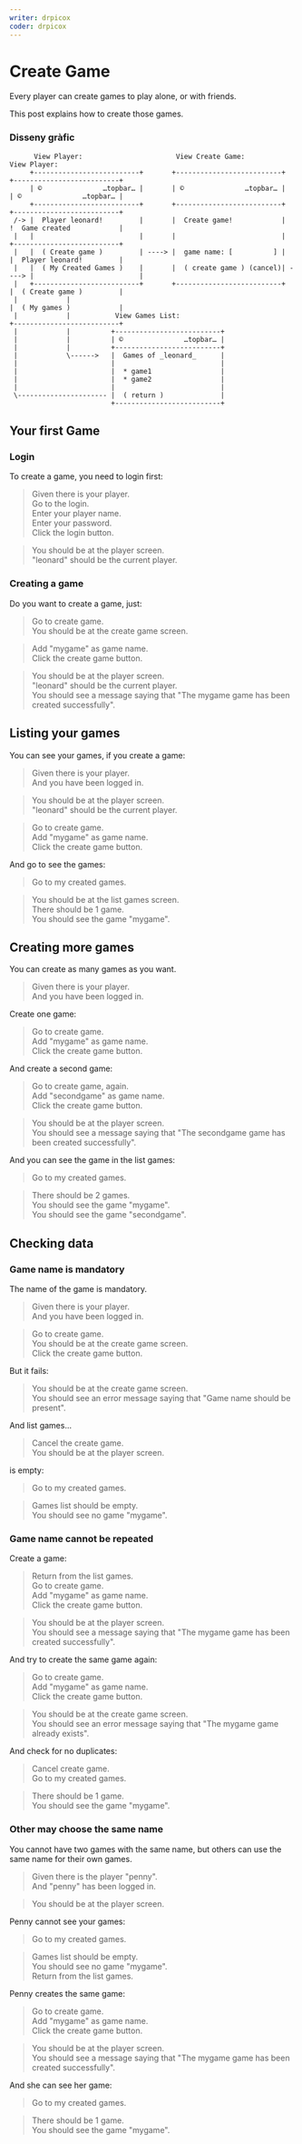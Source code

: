 ```yaml
---
writer: drpicox
coder: drpicox
---
```

# Create Game

Every player can create games to play 
alone, or with friends. 

This post explains how to create those games.

### Disseny gràfic

```                                                           
      View Player:                       View Create Game:                  View Player:
     +--------------------------+       +--------------------------+       +--------------------------+
     | ©               …topbar… |       | ©               …topbar… |       | ©               …topbar… |
     +--------------------------+       +--------------------------+       +--------------------------+
 /-> |  Player leonard!         |       |  Create game!            |       !  Game created            |
 |   |                          |       |                          |       +--------------------------+
 |   |  ( Create game )         | ----> |  game name: [          ] |       |  Player leonard!         |
 |   |  ( My Created Games )    |       |  ( create game ) (cancel)| ----> |                          |
 |   +--------------------------+       +--------------------------+       |  ( Create game )         |
 |            |                                                            |  ( My games )            |
 |            |           View Games List:                                 +--------------------------+
 |            |          +--------------------------+
 |            |          | ©               …topbar… |
 |            |          +--------------------------+
 |            \------>   |  Games of _leonard_      |
 |                       |                          |
 |                       |  * game1                 |
 |                       |  * game2                 |
 |                       |                          |
 \---------------------- |  ( return )              |
                         +--------------------------+

```                                                                                                              


## Your first Game

### Login

To create a game, you need to login first:

 > Given there is your player.    
 > Go to the login.  
 > Enter your player name.    
 > Enter your password.  
 > Click the login button.  
 <!-- SNAPSHOT status=200 -->

 > You should be at the player screen.   
 > "leonard" should be the current player.   
 
### Creating a game

Do you want to create a game, just:

 > Go to create game.   
 > You should be at the create game screen.    

 > Add "mygame" as game name.  
 > Click the create game button.  
 <!-- SNAPSHOT status=200 -->
 > You should be at the player screen.  
 > "leonard" should be the current player.  
 > You should see a message saying that "The mygame game has been created successfully".    

## Listing your games

You can see your games, if you create a game:

 > Given there is your player.  
 > And you have been logged in.  
  <!-- SNAPSHOT status=200 -->  
 > You should be at the player screen.  
 > "leonard" should be the current player.  

 > Go to create game.  
 > Add "mygame" as game name.    
 > Click the create game button.    
 <!-- SNAPSHOT status=200 -->  

And go to see the games:

 > Go to my created games.  
 <!-- SNAPSHOT status=200 -->  
 > You should be at the list games screen.    
 > There should be 1 game.  
 > You should see the game "mygame".    

## Creating more games

You can create as many games as you want.

 > Given there is your player.  
 > And you have been logged in.  
 <!-- SNAPSHOT status=200 -->  

Create one game:

 > Go to create game.  
 > Add "mygame" as game name.  
 > Click the create game button.  
 <!-- SNAPSHOT status=200 -->  

And create a second game:

 > Go to create game, again.  
 > Add "secondgame" as game name.  
 > Click the create game button.  
 <!-- SNAPSHOT status=200 -->
 > You should be at the player screen.    
 > You should see a message saying that "The secondgame game has been created successfully".  

And you can see the game in the list games:

 > Go to my created games.  
 <!-- SNAPSHOT status=200 -->  
 > There should be 2 games.  
 > You should see the game "mygame".    
 > You should see the game "secondgame".  

## Checking data

### Game name is mandatory

The name of the game is mandatory.

 > Given there is your player.  
 > And you have been logged in.  
 <!-- SNAPSHOT status=200 -->  
 > Go to create game.  
 > You should be at the create game screen.        
 > Click the create game button.   
 <!-- SNAPSHOT status=400 -->  

But it fails:

 > You should be at the create game screen.      
 > You should see an error message saying that "Game name should be present".  

And list games...

 > Cancel the create game.  
 > You should be at the player screen.  

is empty:

 > Go to my created games.  
 <!-- SNAPSHOT status=200 -->
 > Games list should be empty.  
 > You should see no game "mygame".  

### Game name cannot be repeated

Create a game:

 > Return from the list games.    
 > Go to create game.  
 > Add "mygame" as game name.  
 > Click the create game button.  
 <!-- SNAPSHOT status=200 -->  
 > You should be at the player screen.      
 > You should see a message saying that "The mygame game has been created successfully".  

And try to create the same game again:

 > Go to create game.  
 > Add "mygame" as game name.  
 > Click the create game button.  
 <!-- SNAPSHOT status=400 -->
 > You should be at the create game screen.      
 > You should see an error message saying that "The mygame game already exists".  

And check for no duplicates:

 > Cancel create game.  
 > Go to my created games.  
 <!-- SNAPSHOT status=200 -->
 > There should be 1 game.  
 > You should see the game "mygame".  

### Other may choose the same name

You cannot have two games with the same name, 
but others can use the same name for their own games.

 > Given there is the player "penny".  
 > And "penny" has been logged in.  
 <!-- SNAPSHOT status=200 -->
 > You should be at the player screen.  

Penny cannot see your games:

 > Go to my created games.  
 <!-- SNAPSHOT status=200 -->
 > Games list should be empty.  
 > You should see no game "mygame".  
 > Return from the list games.  

Penny creates the same game:

 > Go to create game.  
 > Add "mygame" as game name.  
 > Click the create game button.  
 <!-- SNAPSHOT status=200 -->  
 > You should be at the player screen.      
 > You should see a message saying that "The mygame game has been created successfully".  

And she can see her game:

 > Go to my created games.  
 <!-- SNAPSHOT status=200 -->
 > There should be 1 game.  
 > You should see the game "mygame".  

